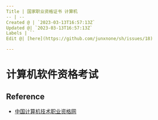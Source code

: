 ```yaml
---
Title | 国家职业资格证书 计算机
-- | --
Created @ | `2023-03-13T16:57:13Z`
Updated @| `2023-03-13T16:57:13Z`
Labels | ``
Edit @| [here](https://github.com/junxnone/sh/issues/18)

---
```


# 计算机软件资格考试



## Reference

- [中国计算机技术职业资格网](https://www.ruankao.org.cn/)
